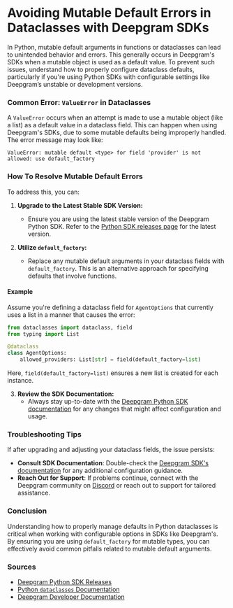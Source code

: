# Avoiding Mutable Default Errors in Dataclasses with Deepgram SDKs

In Python, mutable default arguments in functions or dataclasses can lead to unintended behavior and errors. This generally occurs in Deepgram's SDKs when a mutable object is used as a default value. To prevent such issues, understand how to properly configure dataclass defaults, particularly if you're using Python SDKs with configurable settings like Deepgram’s unstable or development versions.

### Common Error: `ValueError` in Dataclasses

A `ValueError` occurs when an attempt is made to use a mutable object (like a list) as a default value in a dataclass field. This can happen when using Deepgram's SDKs, due to some mutable defaults being improperly handled. The error message may look like:

```
ValueError: mutable default <type> for field 'provider' is not allowed: use default_factory
```

### How To Resolve Mutable Default Errors

To address this, you can:

1. **Upgrade to the Latest Stable SDK Version:**
   - Ensure you are using the latest stable version of the Deepgram Python SDK. Refer to the [Python SDK releases page](https://github.com/deepgram/deepgram-python-sdk/releases) for the latest version.

2. **Utilize `default_factory`:**
   - Replace any mutable default arguments in your dataclass fields with `default_factory`. This is an alternative approach for specifying defaults that involve functions.

#### Example

Assume you're defining a dataclass field for `AgentOptions` that currently uses a list in a manner that causes the error:

```python
from dataclasses import dataclass, field
from typing import List

@dataclass
class AgentOptions:
    allowed_providers: List[str] = field(default_factory=list)
```

Here, `field(default_factory=list)` ensures a new list is created for each instance.

3. **Review the SDK Documentation:**
   - Always stay up-to-date with the [Deepgram Python SDK documentation](https://developers.deepgram.com) for any changes that might affect configuration and usage.

### Troubleshooting Tips

If after upgrading and adjusting your dataclass fields, the issue persists:
- **Consult SDK Documentation**: Double-check the [Deepgram SDK's documentation](https://developers.deepgram.com/docs/sdk-overview) for any additional configuration guidance.
- **Reach Out for Support**: If problems continue, connect with the Deepgram community on [Discord](https://discord.gg/deepgram) or reach out to support for tailored assistance.

### Conclusion
Understanding how to properly manage defaults in Python dataclasses is critical when working with configurable options in SDKs like Deepgram's. By ensuring you are using `default_factory` for mutable types, you can effectively avoid common pitfalls related to mutable default arguments.

### Sources
- [Deepgram Python SDK Releases](https://github.com/deepgram/deepgram-python-sdk/releases)
- [Python `dataclasses` Documentation](https://docs.python.org/3/library/dataclasses.html)
- [Deepgram Developer Documentation](https://developers.deepgram.com)